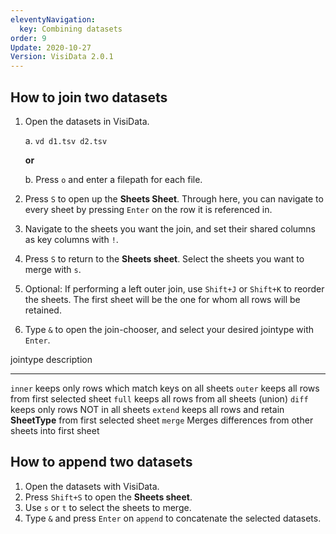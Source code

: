 ```yaml
---
eleventyNavigation:
  key: Combining datasets
order: 9
Update: 2020-10-27
Version: VisiData 2.0.1
---
```




## How to join two datasets

1.  Open the datasets in VisiData.

    a. `vd d1.tsv d2.tsv`

    **or**

    b. Press `o` and enter a filepath for each file.
2. Press `S` to open up the **Sheets Sheet**. Through here, you can navigate to every sheet by pressing `Enter` on the row it is referenced in.
3. Navigate to the sheets you want the join, and set their shared columns as key columns with `!`.
4. Press `S` to return to the **Sheets sheet**. Select the sheets you want to merge with `s`.
5. Optional: If performing a left outer join, use `Shift+J` or `Shift+K` to reorder the sheets. The first sheet will be the one for whom all rows will be retained.
6. Type `&` to open the join-chooser, and select your desired jointype with `Enter`.

jointype            description
---------           -------------
`inner`             keeps only rows which match keys on all sheets
`outer`             keeps all rows from first selected sheet
`full`              keeps all rows from all sheets (union)
`diff`              keeps only rows NOT in all sheets
`extend`            keeps all rows and retain **SheetType** from first selected sheet
`merge`             Merges differences from other sheets into first sheet

## How to append two datasets

1. Open the datasets with VisiData.
2. Press `Shift+S` to open the **Sheets sheet**.
3. Use `s` or `t` to select the sheets to merge.
4. Type `&` and press `Enter` on `append` to concatenate the selected datasets.

